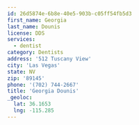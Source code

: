```yaml
---
id: 26d5874e-6b8e-40e5-903b-c05ff54fb5d3
first_name: Georgia
last_name: Dounis
license: DDS
services:
  - dentist
category: Dentists
address: '512 Tuscany View'
city: 'Las Vegas'
state: NV
zip: '89145'
phone: '(702) 744-2667'
title: 'Georgia Dounis'
_geoloc:
  lat: 36.1653
  lng: -115.285
---
```

